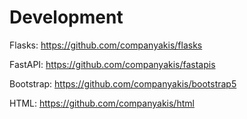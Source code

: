# Development

Flasks:
https://github.com/companyakis/flasks

FastAPI:
https://github.com/companyakis/fastapis

Bootstrap:
https://github.com/companyakis/bootstrap5

HTML:
https://github.com/companyakis/html
